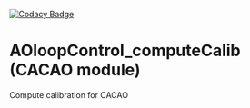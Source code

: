 [![Codacy Badge](https://api.codacy.com/project/badge/Grade/a26ed7d5adbb4db1b4f8b3df217168f3)](https://www.codacy.com/app/oguyon/AOloopControl_computeCalib?utm_source=github.com&amp;utm_medium=referral&amp;utm_content=CACAO-org/AOloopControl_computeCalib&amp;utm_campaign=Badge_Grade)

# AOloopControl_computeCalib (CACAO module)

Compute calibration for CACAO

